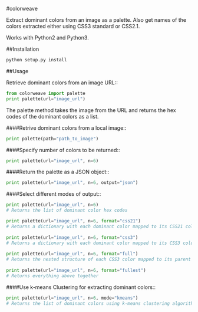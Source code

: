 #colorweave

Extract dominant colors from an image as a palette. Also get names of the colors extracted either using CSS3 standard or CSS2.1.

Works with Python2 and Python3.

##Installation

```python
python setup.py install
```

##Usage

Retrieve dominant colors from an image URL::

```python
from colorweave import palette
print palette(url="image_url")
```
The palette method takes the image from the URL and returns the hex codes of the dominant colors as a list.

####Retrive dominant colors from a local image::

```python
print palette(path="path_to_image")
```

####Specify number of colors to be returned::

```python
print palette(url="image_url", n=6)
```

####Return the palette as a JSON object::

```python
print palette(url="image_url", n=6, output="json")
```

####Select different modes of output::

```python
print palette(url="image_url", n=6)
# Returns the list of dominant color hex codes

print palette(url="image_url", n=6, format="css21")
# Returns a dictionary with each dominant color mapped to its CSS21 color name
    
print palette(url="image_url", n=6, format="css3")
# Returns a dictionary with each dominant color mapped to its CSS3 color name
    
print palette(url="image_url", n=6, format="full")
# Returns the nested structure of each CSS3 color mapped to its parent CSS21 color along with hex codes
    
print palette(url="image_url", n=6, format="fullest")
# Returns everything above together
```

####Use k-means Clustering for extracting dominant colors::

```python
print palette(url="image_url", n=6, mode="kmeans")
# Returns the list of dominant colors using k-means clustering algorithm (bit slower than the default method)
```
